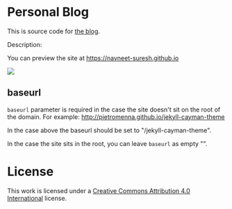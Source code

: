 # Personal Blog

This is source code for [the blog](https://navneet-suresh.github.io).

Description:

You can preview the site at https://navneet-suresh.github.io



<img src="https://cdn.rawgit.com/Navneet-Suresh/media/e321e3aa/photos/FT-Design-Github.png">

## baseurl

`baseurl` parameter is required in the case the site doesn't sit on the root of the domain. For example: http://pietromenna.github.io/jekyll-cayman-theme

In the case above the baseurl should be set to "/jekyll-cayman-theme".

In the case the site sits in the root, you can leave `baseurl` as empty "".

# License

This work is licensed under a [Creative Commons Attribution 4.0 International](http://creativecommons.org/licenses/by/4.0/) license.

[1]: http://jekyllrb.com/
[2]: https://github.com/jasonlong
[3]: http://pages.github.com/
[4]: https://github.com/jasonlong/cayman-theme
